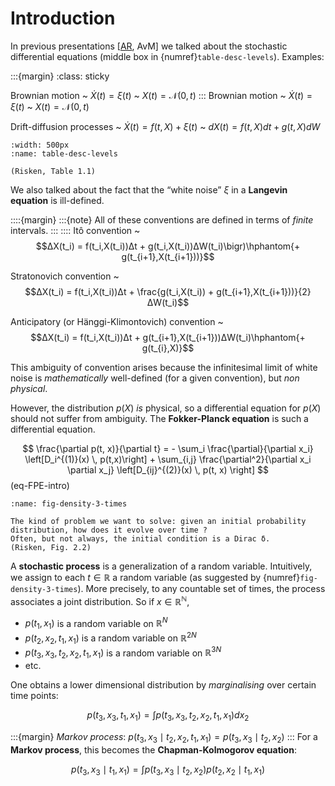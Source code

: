 # Introduction

In previous presentations [[AR](https://slides.com/alexrene/a-mathematically-offensive-introduction-to-stochastic-calculus), AvM] we talked about the stochastic differential equations (middle box in {numref}`table-desc-levels`). Examples:

:::{margin}
:class: sticky

Brownian motion
~ $\dot{X}(t) = ξ(t)$
~ $X(t) = \mathcal{N}(0, t)$
:::
Brownian motion
~ $\dot{X}(t) = ξ(t)$
~ $X(t) = \mathcal{N}(0, t)$

Drift-diffusion processes
~ $\dot{X}(t) = f(t,X) + ξ(t)$
~ $dX(t) = f(t,X)dt + g(t,X)dW$

```{figure} ./figures/p6-table11-three-levels-description.png
:width: 500px
:name: table-desc-levels

(Risken, Table 1.1)
```

We also talked about the fact that the “white noise” $ξ$ in a **Langevin equation** is ill-defined.

::::{margin}
:::{note}
All of these conventions are defined in terms of *finite* intervals.
:::
::::
Itô convention
~ $$ΔX(t_i) = f(t_i,X(t_i))Δt + g(t_i,X(t_i))ΔW(t_i)\bigr)\hphantom{+ g(t_{i+1},X(t_{i+1}))}$$

Stratonovich convention
~ $$ΔX(t_i) = f(t_i,X(t_i))Δt + \frac{g(t_i,X(t_i)) + g(t_{i+1},X(t_{i+1}))}{2}ΔW(t_i)$$

Anticipatory (or Hänggi-Klimontovich) convention
~ $$ΔX(t_i) = f(t_i,X(t_i))Δt + g(t_{i+1},X(t_{i+1}))ΔW(t_i)\hphantom{+ g(t_{i},X)}$$

This ambiguity of convention arises because the infinitesimal limit of white noise is *mathematically* well-defined (for a given convention), but *non physical*.

However, the distribution $p(X)$ *is* physical, so a differential equation for $p(X)$ should not suffer from ambiguity.
The **Fokker-Planck equation** is such a differential equation.

$$
\frac{\partial p(t, x)}{\partial t} = - \sum_i \frac{\partial}{\partial x_i} \left[D_i^{(1)}(x) \, p(t,x)\right] + \sum_{i,j} \frac{\partial^2}{\partial x_i \partial x_j} \left[D_{ij}^{(2)}(x) \, p(t, x) \right]
$$ (eq-FPE-intro)

```{figure} ./figures/p29-fig22-density-at-3-times.png
:name: fig-density-3-times

The kind of problem we want to solve: given an initial probability distribution, how does it evolve over time ?
Often, but not always, the initial condition is a Dirac δ.
(Risken, Fig. 2.2)
```

A **stochastic process** is a generalization of a random variable. Intuitively, we assign to each $t \in \mathbb{R}$ a random variable (as suggested by {numref}`fig-density-3-times`). More precisely, to any countable set of times, the process associates a joint distribution. So if $x \in \mathbb{R^N}$,
- $p(t_1, x_1)$ is a random variable on $\mathbb{R}^N$
- $p(t_2, x_2, t_1, x_1)$ is a random variable on $\mathbb{R}^{2N}$
- $p(t_3, x_3, t_2, x_2, t_1, x_1)$ is a random variable on $\mathbb{R}^{3N}$
- etc.

One obtains a lower dimensional distribution by *marginalising* over certain time points:

$$p(t_3, x_3, t_1, x_1) = \int p(t_3, x_3, t_2, x_2, t_1, x_1) dx_2$$

:::{margin}
*Markov process*: $p(t_3, x_3 \mid t_2, x_2, t_1, x_1) = p(t_3, x_3 \mid t_2, x_2)$
:::
For a **Markov process**, this becomes the **Chapman-Kolmogorov equation**:

$$p(t_3, x_3 \mid t_1, x_1) = \int p(t_3, x_3 \mid t_2, x_2) p(t_2, x_2 \mid t_1, x_1)$$